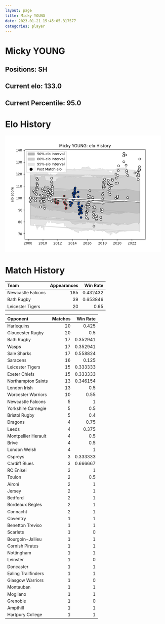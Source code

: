 ```yaml
---  
layout: page  
title: Micky YOUNG  
date: 2023-01-21 15:45:05.317577  
categories: player  
---
```

# Micky YOUNG

## Positions: SH

## Current elo: 133.0

## Current Percentile: 95.0

# Elo History


![elo history](history_MickyYOUNG.png)
# Match History


| Team              |   Appearances |   Win Rate |
|:------------------|--------------:|-----------:|
| Newcastle Falcons |           185 |   0.432432 |
| Bath Rugby        |            39 |   0.653846 |
| Leicester Tigers  |            20 |   0.65     |

| Opponent            |   Matches |   Win Rate |
|:--------------------|----------:|-----------:|
| Harlequins          |        20 |   0.425    |
| Gloucester Rugby    |        20 |   0.5      |
| Bath Rugby          |        17 |   0.352941 |
| Wasps               |        17 |   0.352941 |
| Sale Sharks         |        17 |   0.558824 |
| Saracens            |        16 |   0.125    |
| Leicester Tigers    |        15 |   0.333333 |
| Exeter Chiefs       |        15 |   0.333333 |
| Northampton Saints  |        13 |   0.346154 |
| London Irish        |        13 |   0.5      |
| Worcester Warriors  |        10 |   0.55     |
| Newcastle Falcons   |         5 |   1        |
| Yorkshire Carnegie  |         5 |   0.5      |
| Bristol Rugby       |         5 |   0.4      |
| Dragons             |         4 |   0.75     |
| Leeds               |         4 |   0.375    |
| Montpellier Herault |         4 |   0.5      |
| Brive               |         4 |   0.5      |
| London Welsh        |         4 |   1        |
| Ospreys             |         3 |   0.333333 |
| Cardiff Blues       |         3 |   0.666667 |
| RC Enisei           |         3 |   1        |
| Toulon              |         2 |   0.5      |
| Aironi              |         2 |   1        |
| Jersey              |         2 |   1        |
| Bedford             |         2 |   1        |
| Bordeaux Begles     |         2 |   1        |
| Connacht            |         2 |   1        |
| Coventry            |         1 |   1        |
| Benetton Treviso    |         1 |   1        |
| Scarlets            |         1 |   0        |
| Bourgoin-Jallieu    |         1 |   1        |
| Cornish Pirates     |         1 |   1        |
| Nottingham          |         1 |   1        |
| Leinster            |         1 |   0        |
| Doncaster           |         1 |   1        |
| Ealing Trailfinders |         1 |   1        |
| Glasgow Warriors    |         1 |   0        |
| Montauban           |         1 |   1        |
| Mogliano            |         1 |   1        |
| Grenoble            |         1 |   0        |
| Ampthill            |         1 |   1        |
| Hartpury College    |         1 |   1        |